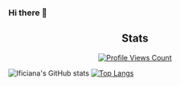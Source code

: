 ### Hi there 👋

<!--
**ificiana/ificiana** is a ✨ _special_ ✨ repository because its `README.md` (this file) appears on your GitHub profile.

Here are some ideas to get you started:

- 🔭 I’m currently working on ...
- 🌱 I’m currently learning ...
- 👯 I’m looking to collaborate on ...
- 🤔 I’m looking for help with ...
- 💬 Ask me about ...
- 📫 How to reach me: ...
- 😄 Pronouns: ...
- ⚡ Fun fact: ...
-->

<h2 align="center">Stats</h2>
<a href="https://github.com/ificiana">
  <p align="center">
    <img src="https://komarev.com/ghpvc/?username=ificiana" alt="Profile Views Count">
  </p>
</a>

![Ificiana's GitHub stats](https://github-readme-stats.vercel.app/api?username=ificiana&show_icons=true&theme=radical)
[![Top Langs](https://github-readme-stats.vercel.app/api/top-langs/?username=ificiana)](https://github.com/anuraghazra/github-readme-stats)
